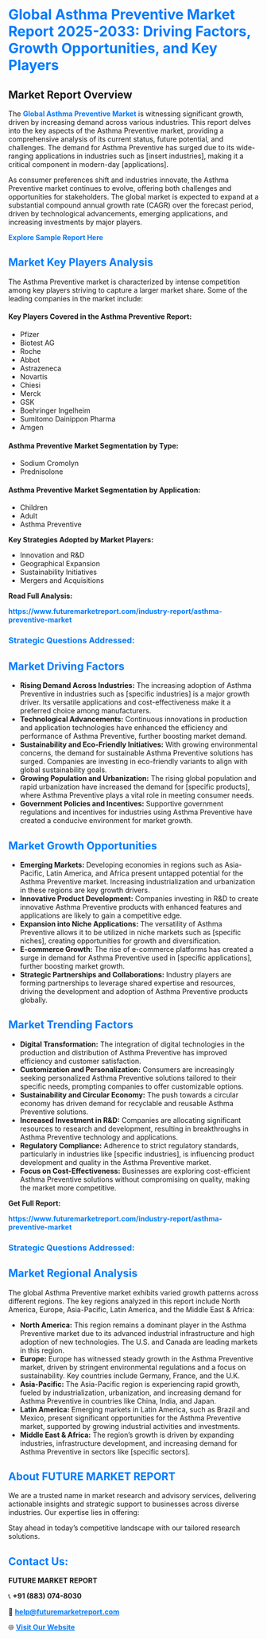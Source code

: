 <h1 style="color: #007BFF;">Global Asthma Preventive Market Report 2025-2033: Driving Factors, Growth Opportunities, and Key Players</h1>

<section id="overview">
<h2>Market Report Overview</h2>
<p>The <a href="https://www.futuremarketreport.com/industry-report/asthma-preventive-market" style="color: #007BFF; text-decoration: none;"><strong>Global Asthma Preventive Market</strong></a> is witnessing significant growth, driven by increasing demand across various industries. This report delves into the key aspects of the Asthma Preventive market, providing a comprehensive analysis of its current status, future potential, and challenges. The demand for Asthma Preventive has surged due to its wide-ranging applications in industries such as [insert industries], making it a critical component in modern-day [applications].</p>
<p>As consumer preferences shift and industries innovate, the Asthma Preventive market continues to evolve, offering both challenges and opportunities for stakeholders. The global market is expected to expand at a substantial compound annual growth rate (CAGR) over the forecast period, driven by technological advancements, emerging applications, and increasing investments by major players.</p>
</section>

<section id="overview">
<p><a href="https://www.futuremarketreport.com/request-sample/reportId=122090" style="color: #007BFF; text-decoration: none;"><strong>Explore Sample Report Here</strong></a></p>
</section>

<section id="key-players">
<h2 style="color: #007BFF;">Market Key Players Analysis</h2>
<p>The Asthma Preventive market is characterized by intense competition among key players striving to capture a larger market share. Some of the leading companies in the market include:</p>
<h4>Key Players Covered in the Asthma Preventive Report:</h4>
<ul><li>Pfizer</li><li>Biotest AG</li><li>Roche</li><li>Abbot</li><li>Astrazeneca</li><li>Novartis</li><li>Chiesi</li><li>Merck</li><li>GSK</li><li>Boehringer Ingelheim</li><li>Sumitomo Dainippon Pharma</li><li>Amgen</li></ul>
<h4>Asthma Preventive Market Segmentation by Type:</h4>
<ul><li>Sodium Cromolyn</li><li>Prednisolone</li></ul>

<h4>Asthma Preventive Market Segmentation by Application:</h4>
<ul><li>Children</li><li>Adult</li><li>Asthma Preventive</li></ul>
<p><strong>Key Strategies Adopted by Market Players:</strong></p>
<ul>
<li>Innovation and R&D</li>
<li>Geographical Expansion</li>
<li>Sustainability Initiatives</li>
<li>Mergers and Acquisitions</li>
</ul>
</section>

<section>
<p><strong>Read Full Analysis: </strong></p><a href="https://www.futuremarketreport.com/industry-report/asthma-preventive-market" style="color: #007BFF; text-decoration: none;"><strong>https://www.futuremarketreport.com/industry-report/asthma-preventive-market</strong></a>
<h3 style="color: #007BFF;">Strategic Questions Addressed:</h3>
</section>

<section id="driving-factors">
<h2 style="color: #007BFF;">Market Driving Factors</h2>
<ul>
<li><strong>Rising Demand Across Industries:</strong> The increasing adoption of Asthma Preventive in industries such as [specific industries] is a major growth driver. Its versatile applications and cost-effectiveness make it a preferred choice among manufacturers.</li>
<li><strong>Technological Advancements:</strong> Continuous innovations in production and application technologies have enhanced the efficiency and performance of Asthma Preventive, further boosting market demand.</li>
<li><strong>Sustainability and Eco-Friendly Initiatives:</strong> With growing environmental concerns, the demand for sustainable Asthma Preventive solutions has surged. Companies are investing in eco-friendly variants to align with global sustainability goals.</li>
<li><strong>Growing Population and Urbanization:</strong> The rising global population and rapid urbanization have increased the demand for [specific products], where Asthma Preventive plays a vital role in meeting consumer needs.</li>
<li><strong>Government Policies and Incentives:</strong> Supportive government regulations and incentives for industries using Asthma Preventive have created a conducive environment for market growth.</li>
</ul>
</section>

<section id="growth-opportunities">
<h2 style="color: #007BFF;">Market Growth Opportunities</h2>
<ul>
<li><strong>Emerging Markets:</strong> Developing economies in regions such as Asia-Pacific, Latin America, and Africa present untapped potential for the Asthma Preventive market. Increasing industrialization and urbanization in these regions are key growth drivers.</li>
<li><strong>Innovative Product Development:</strong> Companies investing in R&D to create innovative Asthma Preventive products with enhanced features and applications are likely to gain a competitive edge.</li>
<li><strong>Expansion into Niche Applications:</strong> The versatility of Asthma Preventive allows it to be utilized in niche markets such as [specific niches], creating opportunities for growth and diversification.</li>
<li><strong>E-commerce Growth:</strong> The rise of e-commerce platforms has created a surge in demand for Asthma Preventive used in [specific applications], further boosting market growth.</li>
<li><strong>Strategic Partnerships and Collaborations:</strong> Industry players are forming partnerships to leverage shared expertise and resources, driving the development and adoption of Asthma Preventive products globally.</li>
</ul>
</section>

<section id="trending-factors">
<h2 style="color: #007BFF;">Market Trending Factors</h2>
<ul>
<li><strong>Digital Transformation:</strong> The integration of digital technologies in the production and distribution of Asthma Preventive has improved efficiency and customer satisfaction.</li>
<li><strong>Customization and Personalization:</strong> Consumers are increasingly seeking personalized Asthma Preventive solutions tailored to their specific needs, prompting companies to offer customizable options.</li>
<li><strong>Sustainability and Circular Economy:</strong> The push towards a circular economy has driven demand for recyclable and reusable Asthma Preventive solutions.</li>
<li><strong>Increased Investment in R&D:</strong> Companies are allocating significant resources to research and development, resulting in breakthroughs in Asthma Preventive technology and applications.</li>
<li><strong>Regulatory Compliance:</strong> Adherence to strict regulatory standards, particularly in industries like [specific industries], is influencing product development and quality in the Asthma Preventive market.</li>
<li><strong>Focus on Cost-Effectiveness:</strong> Businesses are exploring cost-efficient Asthma Preventive solutions without compromising on quality, making the market more competitive.</li>
</ul>
</section>

<section>
<p><strong>Get Full Report: </strong></p><a href="https://www.futuremarketreport.com/industry-report/asthma-preventive-market" style="color: #007BFF; text-decoration: none;"><strong>https://www.futuremarketreport.com/industry-report/asthma-preventive-market</strong></a>
<h3 style="color: #007BFF;">Strategic Questions Addressed:</h3>
</section>


<section id="regional-analysis">
<h2 style="color: #007BFF;">Market Regional Analysis</h2>
<p>The global Asthma Preventive market exhibits varied growth patterns across different regions. The key regions analyzed in this report include North America, Europe, Asia-Pacific, Latin America, and the Middle East & Africa:</p>
<ul>
<li><strong>North America:</strong> This region remains a dominant player in the Asthma Preventive market due to its advanced industrial infrastructure and high adoption of new technologies. The U.S. and Canada are leading markets in this region.</li>
<li><strong>Europe:</strong> Europe has witnessed steady growth in the Asthma Preventive market, driven by stringent environmental regulations and a focus on sustainability. Key countries include Germany, France, and the U.K.</li>
<li><strong>Asia-Pacific:</strong> The Asia-Pacific region is experiencing rapid growth, fueled by industrialization, urbanization, and increasing demand for Asthma Preventive in countries like China, India, and Japan.</li>
<li><strong>Latin America:</strong> Emerging markets in Latin America, such as Brazil and Mexico, present significant opportunities for the Asthma Preventive market, supported by growing industrial activities and investments.</li>
<li><strong>Middle East & Africa:</strong> The region’s growth is driven by expanding industries, infrastructure development, and increasing demand for Asthma Preventive in sectors like [specific sectors].</li>
</ul>
</section>

<footer>
<h2 style="color: #007BFF;">About FUTURE MARKET REPORT</h2>
<p>We are a trusted name in market research and advisory services, delivering actionable insights and strategic support to businesses across diverse industries. Our expertise lies in offering:</p>

<p>Stay ahead in today’s competitive landscape with our tailored research solutions.</p>

<h2 style="color: #007BFF;">Contact Us:</h2>
<p><strong>FUTURE MARKET REPORT</strong></p>
<p>📞 <strong>+91 (883) 074-8030</strong></p>
<p>📧 <strong><a href="mailto:help@futuremarketreport.com" style="color: #007BFF;">help@futuremarketreport.com</a></strong></p>
<p>🌐 <strong><a href="https://www.futuremarketreport.com/" style="color: #007BFF;">Visit Our Website</a></strong></p>
</footer>